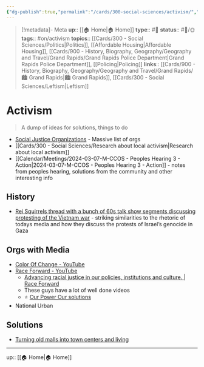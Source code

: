 ```yaml
---
{"dg-publish":true,"permalink":"/cards/300-social-sciences/activism/","title":"Activism"}
---
```


> [!metadata]- Meta
> **up**:: [[🏠 Home\|🏠 Home]]
> **type**:: #📝 
> **status**:: #📝/🌞
> **tags**::  #on/activism 
> **topics**:: [[Cards/300 - Social Sciences/Politics\|Politics]], [[Affordable Housing\|Affordable Housing]], [[Cards/900 - History, Biography, Geography/Geography and Travel/Grand Rapids/Grand Rapids Police Department\|Grand Rapids Police Department]], [[Policing\|Policing]]
> **links**::  [[Cards/900 - History, Biography, Geography/Geography and Travel/Grand Rapids/🏙️ Grand Rapids\|🏙️ Grand Rapids]], [[Cards/300 - Social Sciences/Leftism\|Leftism]]


# Activism

> A dump of ideas for solutions, things to do

- [Social Justice Organizations](https://www.startguide.org/orgs/orgs06.html) - Massive list of orgs
- [[Cards/300 - Social Sciences/Research about local activism\|Research about local activism]]
- [[Calendar/Meetings/2024-03-07-M-CCOS - Peoples Hearing 3 - Action\|2024-03-07-M-CCOS - Peoples Hearing 3 - Action]] - notes from peoples hearing, solutions from the community and other interesting info

## History
- [Rei Squirrels thread with a bunch of 60s talk show segments discussing protesting of the Vietnam war](https://x.com/zei_squirrel/status/1786017867340595656?s=46) - striking similarities to the rhetoric of todays media and how they discuss the protests of Israel’s genocide in Gaza


## Orgs with Media
- [Color Of Change - YouTube](https://youtube.com/@colorofchange?si=RwIUtD6t8DQKnQMo)
- [Race Forward - YouTube](https://youtube.com/@racialjustice?si=-78sCqgmDv2K2-WR)
	- [Advancing racial justice in our policies, institutions and culture. | Race Forward](https://www.raceforward.org/)
	- These guys have a lot of well done videos
	- ⭐️ [Our Power Our solutions](https://youtu.be/YEXizP_znIk?si=dH_LiocIyzyyTTxa)
- National Urban 

## Solutions
- [Turning old malls into town centers and living](https://x.com/the_transit_guy/status/1787202077501915621?s=46)
---
up:: [[🏠 Home\|🏠 Home]]


